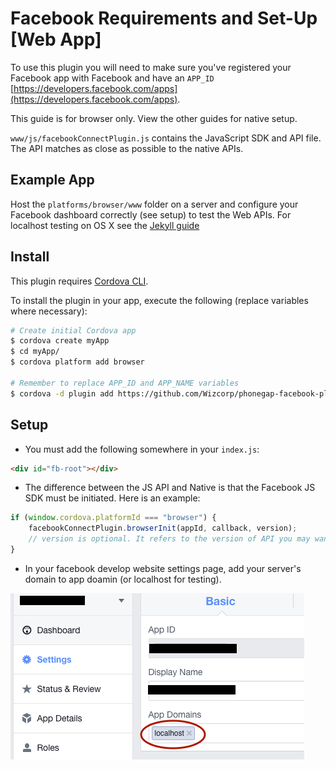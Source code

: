 # Facebook Requirements and Set-Up [Web App]

To use this plugin you will need to make sure you've registered your Facebook app with Facebook and have an `APP_ID` [https://developers.facebook.com/apps](https://developers.facebook.com/apps).

This guide is for browser only. View the other guides for native setup.

`www/js/facebookConnectPlugin.js` contains the JavaScript SDK and API file. The API matches as close as possible to the native APIs.

## Example App

Host the `platforms/browser/www` folder on a server and configure your Facebook dashboard correctly (see setup) to test the Web APIs. For localhost testing on OS X see the [Jekyll guide](guide/JEKYLL_GUIDE.md)

## Install

This plugin requires [Cordova CLI](http://cordova.apache.org/docs/en/4.0.0/guide_cli_index.md.html).

To install the plugin in your app, execute the following (replace variables where necessary):

```sh
# Create initial Cordova app
$ cordova create myApp
$ cd myApp/
$ cordova platform add browser

# Remember to replace APP_ID and APP_NAME variables
$ cordova -d plugin add https://github.com/Wizcorp/phonegap-facebook-plugin/ --variable APP_ID="123456789" --variable APP_NAME="myApplication"
```

## Setup

- You must add the following somewhere in your `index.js`:

```html
<div id="fb-root"></div>
```

- The difference between the JS API and Native is that the Facebook JS SDK must be initiated. Here is an example:

```js
if (window.cordova.platformId === "browser") {
   	facebookConnectPlugin.browserInit(appId, callback, version);
   	// version is optional. It refers to the version of API you may want to use.
}
```

- In your facebook develop website settings page, add your server's domain to app doamin (or localhost for testing).

![image](app_domain_setup.png)
